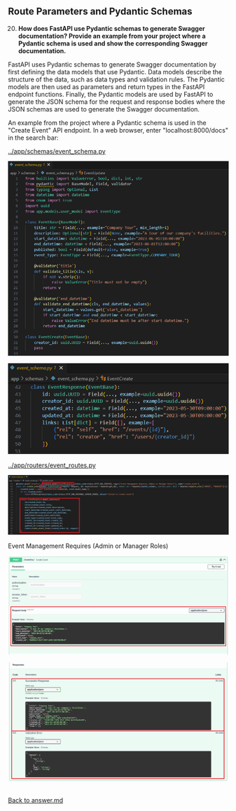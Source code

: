 ## Route Parameters and Pydantic Schemas

20. **How does FastAPI use Pydantic schemas to generate Swagger documentation? Provide an example from your project where a Pydantic schema is used and show the corresponding Swagger documentation.**
<p>

FastAPI uses Pydantic schemas to generate Swagger documentation by first defining the data models that use Pydantic. Data models describe the structure of the data, such as data types and validation rules. The Pydantic models are then used as parameters and return types in the FastAPI endpoint functions. Finally, the Pydantic models are used by FastAPI to generate the JSON schema for the request and response bodies where the JSON schemas are used to generate the Swagger documentation.

An example from the project where a Pydantic schema is used in the "Create Event" API endpoint.
In a web browser, enter "localhost:8000/docs" in the search bar:

[../app/schemas/event_schema.py](../app/schemas/event_schema.py)

![event_schema_EventBase_EventCreate_Pydantic.png](../screenshots/homework02/20/event_schema_EventBase_EventCreate_Pydantic.png)

![event_schema_EventResponse_Pydantic.png](../screenshots/homework02/20/event_schema_EventResponse_Pydantic.png)

[../app/routers/event_routes.py](../app/routers/event_routes.py)

![event_routes_create_event_Pydantic.png](../screenshots/homework02/20/event_routes_create_event_Pydantic.png)

Event Management Requires (Admin or Manager Roles)

![event_management_create_event_RequestBody.png](../screenshots/homework02/20/event_management_create_event_RequestBody.png)

![event_management_create_event_ExampleResponses.png](../screenshots/homework02/20/event_management_create_event_ExampleResponses.png)
<p>

<br>[Back to answer.md](../answer.md)

